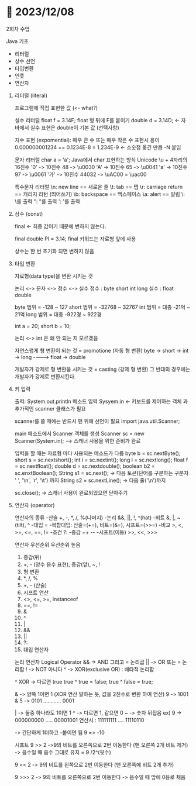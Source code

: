 # 📅 2023/12/08

2회차 수업

Java 기초

- 리터럴
- 상수 선언
- 타입변환
- 인풋
- 연산자


1. 리터럴 (literal)

    프로그램에 직접 표현한 값 (<- what?)

    실수 리터럴
    float f = 3.14F; float 형 뒤에 F를 붙이기
    double d = 3.14D; <- 자바에서 실수 표현은 double이 기본 값 (선택사항)

    지수 표현 (expomential): 매우 큰 수 또는 매우 작은 수 표현시 용이
    0.000000001234 == 0.1234E-8 = 1.234E-9 <- 소숫점 옮긴 만큼 -N 붙임


    문자 리터럴
    char a = 'a';
    Java에서 char 표현하는 방식 Unicode \u + 4자리의 16진수
    '0' -> 10진수 48 -> \u0030
    'A' -> 10진수 65 -> \u0041
    'a' -> 10진수 97 -> \u0061
    '가' -> 10진수 44032 -> \uAC00 = \uac00


    특수문자 리터럴
    \n: new line == 새로운 줄
    \t: tab == 탭
    \r: carriage return == 캐리지 리턴 (띄어쓰기)
    \b: backspace == 백스페이스
    \a: alert == 알림
    \\: \를 출력
    \": "를 출력
    \': '를 출력



2. 상수 (const)

    final <- 최종 값이기 때문에 변하지 않는다.

    final double PI = 3.14;
    final 키워드는 자료형 앞에 사용

    상수는 한 번 초기화 되면 변하지 않음


3. 타입 변환

    자료형(data type)을 변환 시키는 것

    논리 <-> 문자 <-> 정수 <-> 실수
    정수 : byte short int long
    실수 : float double

    byte 	범위 = -128 ~ 127
    short 	범위 = -32768 ~ 32767
    int 	범위 = 대충 -21억 ~ 21억
    long 	범위 = 대충 -922경 ~ 922경

    int a = 20;
    short b = 10;

    논리 <-> int 은 왜 안 되는 지 모르겠음

    자연스럽게 형 변환이 되는 것 = promotione (자동 형 변환)
    byte -> short -> int -> long ----> float -> double


    개발자가 강제로 형 변환을 시키는 것 = casting (강제 형 변환)
    그 반대의 경우에는 개발자가 강제로 변환시킨다.



4. 키 입력

    출력: System.out.println 메소드
    입력 Sysyem.in <- 키보드를 제어하는 객체
    과 추가적인 scanner 클래스가 필요

    scanner를 쓸 때에는 반드시 맨 위에 선언이 필요
    import java.util.Scanner;


    main 메소드에서 Scanner 객체를 생성
    Scanner sc = new Scanner(System.in);
    --> 스캐너 사용을 위한 준비가 완료

    입력을 할 때는 자료형 마다 사용되는 메소드가 다름
    byte b = sc.nextByte();
    short s = sc.nextshort();
    int i = sc.nextint();
    long l = sc.nextlong();
    float f = sc.nextfloat();
    double d = sc.nextdouble();
    boolean b2 = sc.enxtBoolean();
    String s1 = sc.next(); -> 다음 토큰(단어를 구분하는 구분자 ' ', '\n', 'r', '\t') 까지
    String s2 = sc.nextLine(); -> 다음 줄('\n')까지

    sc.close(); -> 스캐너 사용이 완료되었으면 닫아주기



5. 연산자 (operator)

    연산자의 종류
    -산술 +, -, *, /, %(나머지)
    -논리 &&, ||, !, ^(hat)
    -비트 &, |, ~(tilt), ^
    -대입 =
    -복합대입: 산술=(+=), 비트=(&=), 시프트=(>>=)
    -비교 >, <, >=, <=, ==, !=
    -조건 ?:
    -증감 ++ --
    -시프트(이동) >>, <<, >>>

    연산자 우선순위
    우선순위 높음
    1. 증감(뒤)
    2. +, - (양수 음수 표현), 증감(앞), ~, !
    3. 형 변환
    4. *, /, %
    5. +, - (산술)
    6. 시프트 연산
    7. <>, <=, >=, instanceof
    8. ==, !=
    9. &
    10. ^
    11. |
    12. &&
    13. ||
    14. ?:
    15. 대입 연산자


    논리 연산자  Logical Operator
    && -> AND 그리고 = 논리곱
    || -> OR 또는 = 논리합
    ! -> NOT 아니다
    ^ -> XOR(exclusive OR) : 배타적 논리합


    ^ XOR -> 다르면 true
    true ^ true = false;
    true ^ false = true;


    & -> 양쪽 1이면 1 (XOR 연산 말하는 듯, 값을 2진수로 변환 하여 연산)
    9 -> 1001
    & 5 -> 0101
    ............
        0001

    | -> 둘중 하나라도 1이면 1
    ^ -> 다르면 1, 같으면 0
    ~ -> 숫자 뒤집음
    ex)
    9 ->    000000000 ..... 00001001
    연산시 : 111111111 .... 11110110


    -> 간단하게 1더하고 -붙이면 됨
    9 => -10


    시프트
    9 >> 2
    ->9의 비트를 오른쪽으로 2번 이동한다 (맨 오른쪽 2개 비트 제거)
    -> 음수일 때 음수 그대로 유지
    = 9 /2^(뒷수)

    9 << 2
    -> 9의 비트를 왼쪽으로 2번 이동한다 (맨 오른쪽에 비트 2개 추가)

    9 >>> 2
    -> 9의 비트를 오른쪽으로 2번 이동한다 
    -> 음수일 때 앞에 0응로 채움